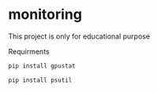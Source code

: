 # monitoring
This project is only for educational purpose

Requirments 
```bash
pip install gpustat 
```
```bash
pip install psutil
```
